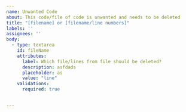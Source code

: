 ```yaml
---
name: Unwanted Code
about: This code/file of code is unwanted and needs to be deleted
title: "[filename] or [filename/line numbers]"
labels: ''
assignees: ''
body:
  - type: textarea
    id: fileName
    attributes:
      label: Which file/lines from file should be deleted?
      description: asfdads
      placeholder: as
      value: "line"
    validations:
      required: true
      

---
```




